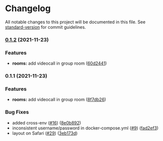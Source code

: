 # Changelog

All notable changes to this project will be documented in this file. See [standard-version](https://github.com/conventional-changelog/standard-version) for commit guidelines.

### [0.1.2](https://github.com/Buro-Parlamentario/video-call/compare/v0.1.1...v0.1.2) (2021-11-23)


### Features

* **rooms:** add videocall in group room ([60d2441](https://github.com/Buro-Parlamentario/video-call/commit/60d2441a80bf63babec3ca20e43b9f9d13b7da45))

### 0.1.1 (2021-11-23)


### Features

* **rooms:** add videocall in group room ([8f7db26](https://github.com/Buro-Parlamentario/video-call/commit/8f7db260cb54f952273498b0715bb182062460ad))


### Bug Fixes

* added cross-env ([#16](https://github.com/Buro-Parlamentario/video-call/issues/16)) ([8e0b892](https://github.com/Buro-Parlamentario/video-call/commit/8e0b892608d0b12ee6b5aabe963521f48ea782ab))
* inconsistent username/password in docker-compose.yml ([#9](https://github.com/Buro-Parlamentario/video-call/issues/9)) ([fad2ef3](https://github.com/Buro-Parlamentario/video-call/commit/fad2ef320e57a66e3576533c5100244b015851d4))
* layout on Safari ([#29](https://github.com/Buro-Parlamentario/video-call/issues/29)) ([3eb173d](https://github.com/Buro-Parlamentario/video-call/commit/3eb173dc207f09dd26b32115688442489c709776))
